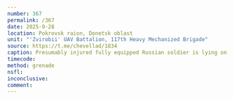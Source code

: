 ```yaml
---
number: 367
permalink: /367
date: 2025-9-28
location: Pokrovsk raion, Donetsk oblast
unit: "'Zvirobii' UAV Battalion, 117th Heavy Mechanized Brigade"
source: https://t.me/chevellad/1834
caption: Presumably injured fully equipped Russian soldier is lying on his back under the tree with grenade in his hand. After few moments of hesitation he drops it on his chest next to his face, it detonates shortly
timecode: 
method: grenade
nsfl: 
inconclusive: 
comment: 
---
```

<script async src="https://telegram.org/js/telegram-widget.js?22" data-telegram-post="chevellad/1834" data-width="100%" data-userpic="false"></script>